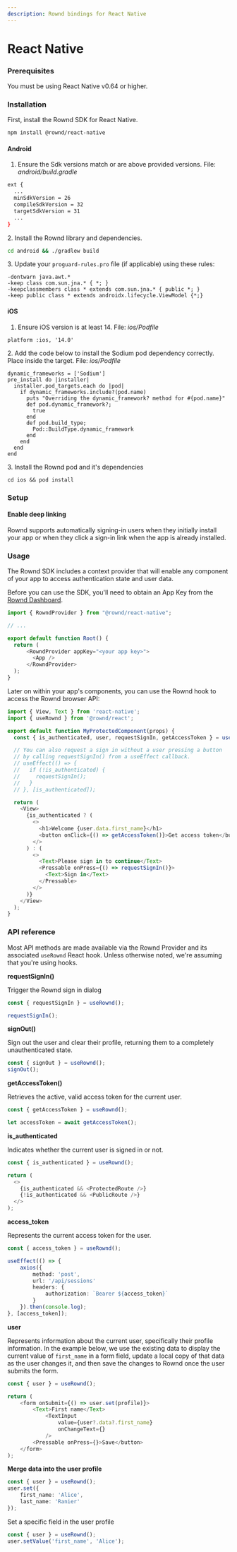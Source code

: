 ```yaml
---
description: Rownd bindings for React Native
---
```


# React Native

### Prerequisites

You must be using React Native v0.64 or higher.

### Installation

First, install the Rownd SDK for React Native.

```bash
npm install @rownd/react-native
```

#### Android

1. Ensure the Sdk versions match or are above provided versions. File: _android/build.gradle_

```bash
ext {
  ...
  minSdkVersion = 26
  compileSdkVersion = 32
  targetSdkVersion = 31
  ...
}
```

2\. Install the Rownd library and dependencies.

```bash
cd android && ./gradlew build
```

3\. Update your `proguard-rules.pro` file (if applicable) using these rules:

```
-dontwarn java.awt.*
-keep class com.sun.jna.* { *; }
-keepclassmembers class * extends com.sun.jna.* { public *; }
-keep public class * extends androidx.lifecycle.ViewModel {*;}
```

#### iOS

1. Ensure iOS version is at least 14. File: _ios/Podfile_

```
platform :ios, '14.0'
```

2\. Add the code below to install the Sodium pod dependency correctly. Place inside the target. File: _ios/Podfile_

```
dynamic_frameworks = ['Sodium']
pre_install do |installer|
  installer.pod_targets.each do |pod|
    if dynamic_frameworks.include?(pod.name)
      puts "Overriding the dynamic_framework? method for #{pod.name}"
      def pod.dynamic_framework?;
        true
      end
      def pod.build_type;
        Pod::BuildType.dynamic_framework
      end
    end
  end
end
```

3\. Install the Rownd pod and it's dependencies

```
cd ios && pod install
```

### Setup

#### Enable deep linking

Rownd supports automatically signing-in users when they initially install your app or when they click a sign-in link when the app is already installed.

### Usage

The Rownd SDK includes a context provider that will enable any component of your app to access authentication state and user data.

Before you can use the SDK, you'll need to obtain an App Key from the [Rownd Dashboard](https://app.rownd.io).

```typescript
import { RowndProvider } from "@rownd/react-native";

// ...

export default function Root() {
  return (
      <RowndProvider appKey="<your app key>">
        <App />
      </RowndProvider>
  );
}
```

Later on within your app's components, you can use the Rownd hook to access the Rownd browser API:

```typescript
import { View, Text } from 'react-native';
import { useRownd } from '@rownd/react';

export default function MyProtectedComponent(props) {
  const { is_authenticated, user, requestSignIn, getAccessToken } = useRownd();

  // You can also request a sign in without a user pressing a button
  // by calling requestSignIn() from a useEffect callback.
  // useEffect(() => {
  //   if (!is_authenticated) {
  //     requestSignIn();
  //   }
  // }, [is_authenticated]);

  return (
    <View>
      {is_authenticated ? (
        <>
          <h1>Welcome {user.data.first_name}</h1>
          <button onClick={() => getAccessToken()}>Get access token</button>
        </>
      ) : (
        <>
          <Text>Please sign in to continue</Text>
          <Pressable onPress={() => requestSignIn()}>
            <Text>Sign in</Text>
          </Pressable>
        </>
      )}
    </View>
  );
}
```

### API reference

Most API methods are made available via the Rownd Provider and its associated `useRownd` React hook. Unless otherwise noted, we're assuming that you're using hooks.

**requestSignIn()**

Trigger the Rownd sign in dialog

```typescript
const { requestSignIn } = useRownd();

requestSignIn();
```

**signOut()**

Sign out the user and clear their profile, returning them to a completely unauthenticated state.

```typescript
const { signOut } = useRownd();
signOut();
```

**getAccessToken()**

Retrieves the active, valid access token for the current user.

```typescript
const { getAccessToken } = useRownd();

let accessToken = await getAccessToken();
```

**is\_authenticated**

Indicates whether the current user is signed in or not.

```typescript
const { is_authenticated } = useRownd();

return (
  <>
    {is_authenticated && <ProtectedRoute />}
    {!is_authenticated && <PublicRoute />}
  </>
);
```

**access\_token**

Represents the current access token for the user.

```typescript
const { access_token } = useRownd();

useEffect(() => {
    axios({
        method: 'post',
        url: '/api/sessions'
        headers: {
            authorization: `Bearer ${access_token}`
        }
    }).then(console.log);
}, [access_token]);
```

**user**

Represents information about the current user, specifically their profile information. In the example below, we use the existing data to display the current value of `first_name` in a form field, update a local copy of that data as the user changes it, and then save the changes to Rownd once the user submits the form.

```typescript
const { user } = useRownd();

return (
    <form onSubmit={() => user.set(profile)}>
        <Text>First name</Text>
            <TextInput
                value={user?.data?.first_name}
                onChangeText={}
            />
        <Pressable onPress={}>Save</button>
    </form>
);
```

**Merge data into the user profile**

```typescript
const { user } = useRownd();
user.set({
    first_name: 'Alice',
    last_name: 'Ranier'
});
```

Set a specific field in the user profile

```typescript
const { user } = useRownd();
user.setValue('first_name', 'Alice');
```
